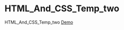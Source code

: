# HTML_And_CSS_Temp_two
HTML_And_CSS_Temp_two
[Demo](https://mariamelagamii.github.io/HTML_And_CSS_Temp_two/)
